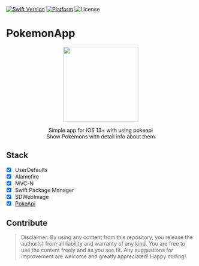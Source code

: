 [![Swift Version][swift-image]][swift-url]
[![Platform](https://img.shields.io/cocoapods/p/LFAlertController.svg?style=flat)](http://cocoapods.org/pods/LFAlertController)
![License](https://img.shields.io/badge/license-MIT-%23373737)
# PokemonApp
<p align="center">
<img src= "https://media.giphy.com/media/OrtHZTKsHlMsMY2dzY/giphy.gif" width="200" >
</p>
<p align="center">
    Simple app for iOS 13+ with using pokeapi
    <br/> Show Pokèmons with detail info about them
 </p>
  
## Stack
- [x] UserDefaults
- [x] Alamofire
- [x] MVC-N
- [x] Swift Package Manager
- [x] SDWebImage
- [x] [PokeApi](https://pokeapi.co) 

## Contribute
>Disclaimer: By using any content from this repository, you release the author(s) from all liability and warranty of any kind. You are free to use the content freely and as you see fit. Any suggestions for improvement are welcome and greatly appreciated! Happy coding!






[swift-image]:https://img.shields.io/badge/swift-5.6-orange.svg
[swift-url]: https://swift.org/
